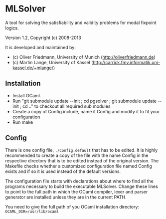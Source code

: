 MLSolver
========

A tool for solving the satisfiability and validity problems for modal fixpoint logics.

Version 1.2, Copyright (c) 2008-2013

It is developed and maintained by:
- (c) Oliver Friedmann, University of Munich (http://oliverfriedmann.de)
- (c) Martin Lange, University of Kassel (http://carrick.fmv.informatik.uni-kassel.de/~mlange/)


## Installation

- Install OCaml.
- Run "git submodule update --init ; cd pgsolver ; git submodule update --init ; cd .." to checkout all required sub modules
- Create a copy of Config.include, name it Config and modify it to fit your configuration
- Run make


## Config

There is one config file, ```./Config.default``` that has to be edited. It is highly recommended to create a copy of the file with the name Config in the respective directory that is to be edited instead of the original version. The Makefile checks whether a customized configuration file named Config exists and if so it is used instead of the default versions.

The configuration file starts with declarations about where to find all the programs necessary to build the executable MLSolver. Change these lines to point to the full path in which the OCaml compiler, lexer and parser generator are installed unless they are in the current PATH.

You need to give the full path of you OCaml installation directory: ```OCAML_DIR=/usr/lib/ocaml```
